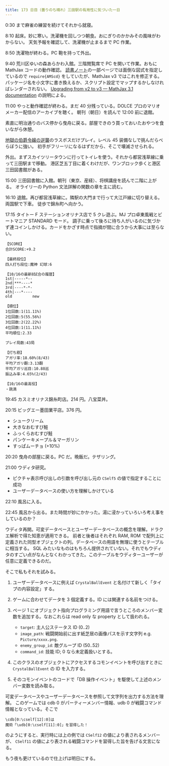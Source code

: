 ```yaml
---
title: 173 日目（曇りのち晴れ）三田駅の有用性に気づいた一日
---
```


0:30 まで麻雀の練習を続けてそれから就寝。

8:10 起床。妙に寒い。洗濯機を回しつつ朝食。おにぎりのかかみその風味がわからない。
天気予報を確認して、洗濯機が止まるまで PC 作業。

8:50 洗濯物が終わる。PC 鞄を持って外出。

9:40 荒川区ゆいの森あらかわ入館。三階閲覧席で PC を開いて作業。おもに MathJax コードの動作確認。
[読書ノート][note]の一部ページでは面倒な図式を指定しているので `require{AMScd}` をしていたが、MathJax v3 ではこれを修正する。
パッケージ名を小文字に書き換えるか、スクリプト設定でマップするかしなければレンダーされない。
[Upgrading from v2 to v3 — MathJax 3.1 documentation](http://docs.mathjax.org/en/latest/upgrading/v2.html) の説明による。

11:00 やっと動作確認が終わる。まだ 40 分残っている。DOLCE プロのマリオメーカー配信のアーカイブを聴く。
朝刊（朝日）を読んで 12:00 前に退館。

素直に明治通りのバス停から曳舟に戻る。部屋できのう買っておいたおやつを食いながら休憩。

[地獄の伯爵令嬢の逆襲][bshf20]のラスボスだけプレイ。レベル 45 装備なしで挑んだらべらぼうに強い。
初手がフリーリになるはずだから、そこで壊滅させられる。

外出。まずスカイツリータウンに行ってトイレを使う。それから都営浅草線に乗って三田駅まで移動。
港区芝五丁目に着くわけだが、ワンブロック歩くと港区三田図書館がある。

15:00 三田図書館に入館。朝刊（東京、産経）、将棋講座を読んで二階に上がる。
オライリーの Python 文法詳解の関数の章を主に読む。

16:10 退館。再び都営浅草線に。隣駅の大門まで行って大江戸線に切り替える。両国駅で下車。
徒歩で錦糸町へ向かう。

17:15 タイトー F ステーションオリナス店で 5 クレ遊ぶ。MJ プロ卓東風戦とビートマニア STANDARD モード。
調子に乗って後ろに待ち人がいるのに気づかず連コインしかける。カードをかざす時点で指摘が間に合うから大事には至らない。

```text
【SCORE】
合計SCORE:+9.2

【最終段位】
四人打ち段位:魔神 幻球:6

【10/16の最新8試合の履歴】
1st|-----*--
2nd|***----*
3rd|----*-*-
4th|---*----
old         new

【順位】
1位回数:1(11.11%)
2位回数:5(55.56%)
3位回数:2(22.22%)
4位回数:1(11.11%)
平均順位:2.33

プレイ局数:43局

【打ち筋】
アガリ率:18.60%(8/43)
平均アガリ翻:3.13翻
平均アガリ巡目:10.88巡
振込み率:4.65%(2/43)

【10/16の最高役】
・跳満
```

19:45 カスミオリナス錦糸町店。214 円。八宝菜丼。

20:15 ビッグエー墨田業平店。376 円。

* シュークリーム
* 大きなおむすび鮭
* ふっくらおむすび鮭
* パンケーキメープル＆マーガリン
* すっぱムーチョ (+10%)

20:20 曳舟の部屋に戻る。PC だ。晩飯だ。テザリング。

21:00 ウディタ研究。

* ピクチャ表示呼び出しの引数を呼び出し元の `CSelf5` の値で指定することに成功
* ユーザーデータベースの使い方を理解しかけている

22:10 風呂に入る。

22:45 風呂から出る。また時間が妙にかかった。湯に浸かっていろいろ考え事をしているのか？

ウディタ再開。可変データベースとユーザーデータベースの概念を理解。ドラクエ解析で得た知恵が適用できる。
前者と後者はそれぞれ RAM, ROM で配列上に定義された同型オブジェクトの列。データベースの用語を無理に使うとテーブルに相当する。
SQL みたいなものはもちろん提供されていない。それでもウディタのすごい点がなんとなくわかってきた。このテーブルをウディターユーザーが任意に定義できるのだ。

そこで私もそれを試みる。

1. ユーザーデータベースに例えば `CrystalBallEvent` と名付けて新しく「タイプの内容設定」する。
2. ゲームに合わせてデータを 3 個定義する。ID には関連する名前をつける。
3. ページ 1 にオブジェクト指向プログラミング用語で言うところのメンバー変数を追加する。なおこれらは read only な property として扱われる。

   * `target`: 主人公ステータス ID (0..2)
   * `image_path`: 戦闘開始前に出す紙芝居の画像パスを示す文字列 e.g. `Picture/xxxx.png`.
   * `enemy_group_id`: 敵グループ ID (50..52)
   * `command_id`: 技能 ID; 0 なら未定義扱いとする。

4. このクラスのオブジェクトにアクセスするコモンイベントを呼び出すときに `CrystalBallEvent` の ID を入力する。
5. そのコモンイベントのコードで「DB 操作イベント」を駆使して上述のメンバー変数を読み取る。

可変データベースやユーザーデータベースを参照して文字列を出力する方法を理解。
このゲームでは cdb 0 がパーティーメンバー情報、udb 0 が戦闘コマンド情報となっている。そこで

```text
\cdb[0:\cself[12]:0]は
魔術「\udb[0:\cself[11]:0]」を習得した！
```

のようにすると、実行時には上の例では `CSelf12` の値により表されるメンバーが、
`CSelf11` の値により表される戦闘コマンドを習得した旨を告げる文言になる。

もう夜も更けているので仕上げは明日にする。

[bshf20]: https://wodifes.net/game/show/412
[note]: https://showa-yojyo.github.io/notebook/
